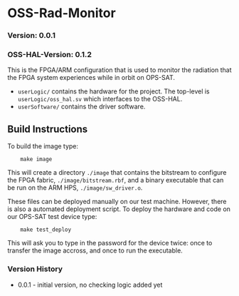 # OSS-Rad-Monitor
### Version: 0.0.1  
### OSS-HAL-Version: 0.1.2

This is the FPGA/ARM configuration that is used to monitor the radiation that the FPGA system experiences while in orbit on OPS-SAT. 

* ``userLogic/`` contains the hardware for the project. The top-level is ``userLogic/oss_hal.sv`` which interfaces to the OSS-HAL.
* ``userSoftware/`` contains the driver software.

## Build Instructions
To build the image type:
```
	make image
```

This will create a directory ``./image`` that contains the bitstream to configure the FPGA fabric, ``./image/bitstream.rbf``, and a binary executable that can be run on the ARM HPS, ``./image/sw_driver.o``.

These files can be deployed manually on our test machine. However, there is also a automated deployment script. To deploy the hardware and code on our OPS-SAT test device type:
```
	make test_deploy
```
This will ask you to type in the password for the device twice: once to transfer the image accross, and once to run the executable.


### Version History

* 0.0.1 - initial version, no checking logic added yet
